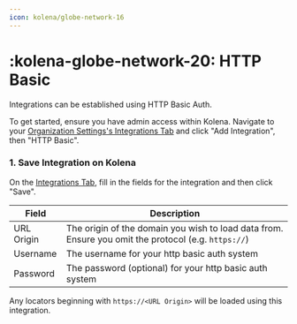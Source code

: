 ```yaml
---
icon: kolena/globe-network-16
---
```


# :kolena-globe-network-20: HTTP Basic

Integrations can be established using HTTP Basic Auth.

To get started, ensure you have admin access within Kolena.
Navigate to your [Organization Settings's Integrations Tab](https://app.kolena.io/redirect/organization?tab=integrations) and click "Add Integration", then "HTTP Basic".

### 1. Save Integration on Kolena

On the [Integrations Tab](https://app.kolena.io/redirect/organization?tab=integrations), fill in the fields for the integration and then click "Save".

| Field | Description |
|---|---|
| URL Origin | The origin of the domain you wish to load data from. Ensure you omit the protocol (e.g. `https://`) |
| Username | The username for your http basic auth system |
| Password | The password (optional) for your http basic auth system |

Any locators beginning with `https://<URL Origin>` will be loaded using this integration.
